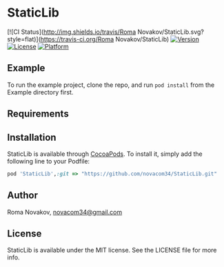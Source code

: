 # StaticLib

[![CI Status](http://img.shields.io/travis/Roma Novakov/StaticLib.svg?style=flat)](https://travis-ci.org/Roma Novakov/StaticLib)
[![Version](https://img.shields.io/cocoapods/v/StaticLib.svg?style=flat)](http://cocoapods.org/pods/StaticLib)
[![License](https://img.shields.io/cocoapods/l/StaticLib.svg?style=flat)](http://cocoapods.org/pods/StaticLib)
[![Platform](https://img.shields.io/cocoapods/p/StaticLib.svg?style=flat)](http://cocoapods.org/pods/StaticLib)

## Example

To run the example project, clone the repo, and run `pod install` from the Example directory first.

## Requirements

## Installation

StaticLib is available through [CocoaPods](http://cocoapods.org). To install
it, simply add the following line to your Podfile:

```ruby
pod 'StaticLib',:git => "https://github.com/novacom34/StaticLib.git"
```

## Author

Roma Novakov, novacom34@gmail.com

## License

StaticLib is available under the MIT license. See the LICENSE file for more info.
